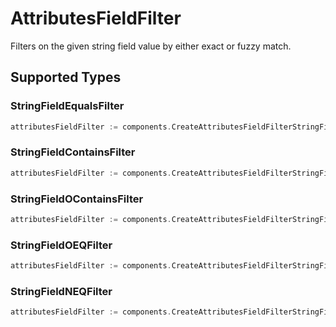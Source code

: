 # AttributesFieldFilter

Filters on the given string field value by either exact or fuzzy match.


## Supported Types

### StringFieldEqualsFilter

```go
attributesFieldFilter := components.CreateAttributesFieldFilterStringFieldEqualsFilter(components.StringFieldEqualsFilter{/* values here */})
```

### StringFieldContainsFilter

```go
attributesFieldFilter := components.CreateAttributesFieldFilterStringFieldContainsFilter(components.StringFieldContainsFilter{/* values here */})
```

### StringFieldOContainsFilter

```go
attributesFieldFilter := components.CreateAttributesFieldFilterStringFieldOContainsFilter(components.StringFieldOContainsFilter{/* values here */})
```

### StringFieldOEQFilter

```go
attributesFieldFilter := components.CreateAttributesFieldFilterStringFieldOEQFilter(components.StringFieldOEQFilter{/* values here */})
```

### StringFieldNEQFilter

```go
attributesFieldFilter := components.CreateAttributesFieldFilterStringFieldNEQFilter(components.StringFieldNEQFilter{/* values here */})
```

